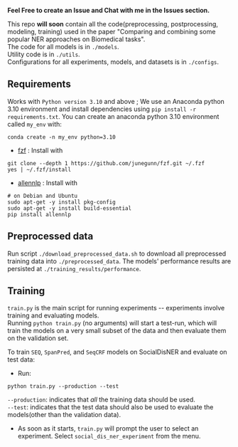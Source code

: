 **Feel Free to create an Issue and Chat with me in the Issues section.** 

This repo **will soon** contain all the code(preprocessing, postprocessing, modeling, training) used in the paper "Comparing and combining some popular NER approaches on Biomedical tasks".  
The code for all models is in `./models`.  
Utility code is in `./utils`.  
Configurations for all experiments, models, and datasets is in `./configs`.  

## Requirements
Works with `Python version 3.10` and above ; We use an Anaconda python 3.10 environment and install dependencies using `pip install -r requirements.txt`.
You can create an anaconda python 3.10 environment called `my_env` with:
```
conda create -n my_env python=3.10
```
- [fzf](https://github.com/junegunn/fzf) : Install with
```
git clone --depth 1 https://github.com/junegunn/fzf.git ~/.fzf
yes | ~/.fzf/install
```
- [allennlp](https://github.com/allenai/allennlp) : Install with
```
# on Debian and Ubuntu
sudo apt-get -y install pkg-config
sudo apt-get -y install build-essential
pip install allennlp
```

## Preprocessed data
Run script `./download_preprocessed_data.sh` to download all preprocessed training data into `./preprocessed_data`. The models' performance results are persisted at `./training_results/performance`.

## Training
`train.py` is the main script for running experiments -- experiments involve training and evaluating models.  
Running `python train.py` (no arguments) will start a test-run, which will train the 
models on a very small subset of the data and then evaluate them on the validation set.  

To train `SEQ`, `SpanPred`, and `SeqCRF` models on SocialDisNER and evaluate on test data:
- Run:
```
python train.py --production --test
```
`--production`: indicates that *all* the training data should be used.  
`--test`: indicates that the test data should also be used to evaluate the models(other than the validation data).  

- As soon as it starts, `train.py` will prompt the user to select an experiment. Select `social_dis_ner_experiment` from the menu.  
